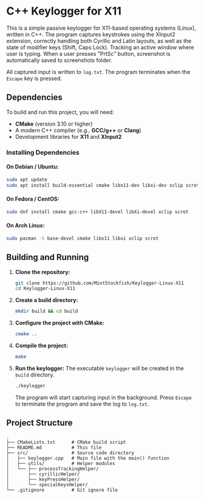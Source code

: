 # C++ Keylogger for X11

This is a simple passive keylogger for X11-based operating systems (Linux), written in C++. The program captures keystrokes using the XInput2 extension, correctly handling both Cyrillic and Latin layouts, as well as the state of modifier keys (Shift, Caps Lock). Tracking an active window where user is typing. When a user presses "PrtSc" button, screenshot is automatically saved to screenshots folder.

All captured input is written to `log.txt`. The program terminates when the `Escape` key is pressed.

## Dependencies

To build and run this project, you will need:

- **CMake** (version 3.10 or higher)
- A modern C++ compiler (e.g., **GCC/g++** or **Clang**)
- Development libraries for **X11** and **XInput2**

### Installing Dependencies

#### On Debian / Ubuntu:

```bash
sudo apt update
sudo apt install build-essential cmake libx11-dev libxi-dev xclip scrot
```

#### On Fedora / CentOS:

```bash
sudo dnf install cmake gcc-c++ libX11-devel libXi-devel xclip scrot
```

#### On Arch Linux:

```bash
sudo pacman -S base-devel cmake libx11 libxi xclip scrot
```

## Building and Running

1.  **Clone the repository:**

    ```bash
    git clone https://github.com/MintStockfish/Keylogger-Linux-X11
    cd Keylogger-Linux-X11
    ```

2.  **Create a build directory:**

    ```bash
    mkdir build && cd build
    ```

3.  **Configure the project with CMake:**

    ```bash
    cmake ..
    ```

4.  **Compile the project:**

    ```bash
    make
    ```

5.  **Run the keylogger:**
    The executable `keylogger` will be created in the `build` directory.
    ```bash
    ./keylogger
    ```
    The program will start capturing input in the background. Press `Escape` to terminate the program and save the log to `log.txt`.

## Project Structure

```
.
├── CMakeLists.txt      # CMake build script
├── README.md           # This file
├── src/                # Source code directory
│   ├── keylogger.cpp   # Main file with the main() function
│   ├── utils/          # Helper modules
│   └── ├── processTrackingHelper/
│       ├── cyrillicHelper/
│       ├── keyPressHelper/
│       └── specialKeysHelper/
└── .gitignore          # Git ignore file
```
